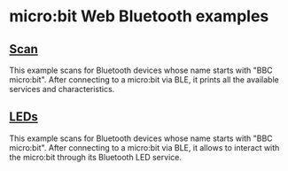# micro:bit Web Bluetooth examples

## [Scan](https://ngammarano.github.io/microbit-web-bluetooth/microbit-web-bluetooth-scan.html)
This example scans for Bluetooth devices whose name starts with "BBC micro:bit". After connecting to a micro:bit via BLE, it prints all the available services and characteristics.

## [LEDs](https://ngammarano.github.io/microbit-web-bluetooth/microbit-web-bluetooth-leds.html)
This example scans for Bluetooth devices whose name starts with "BBC micro:bit". After connecting to a micro:bit via BLE, it allows to interact with the micro:bit through its Bluetooth LED service.
